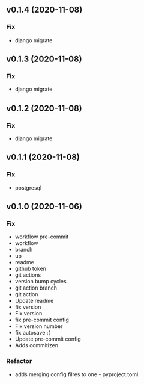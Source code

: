 ## v0.1.4 (2020-11-08)

### Fix

- django migrate

## v0.1.3 (2020-11-08)

### Fix

- django migrate

## v0.1.2 (2020-11-08)

### Fix

- django migrate

## v0.1.1 (2020-11-08)

### Fix

- postgresql

## v0.1.0 (2020-11-06)

### Fix

- workflow pre-commit
- workflow
- branch
- up
- readme
- github token
- git actions
- version bump cycles
- git action branch
- git action
- Update readme
- fix version
- Fix version
- fix pre-commit config
- Fix version number
- fix autosave :(
- Update pre-commit config
- Adds commitizen

### Refactor

- adds merging config filres to one - pyproject.toml
